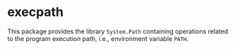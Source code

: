 execpath
========

This package provides the library `System.Path` containing
operations related to the program execution path,
i.e., environment variable `PATH`.
